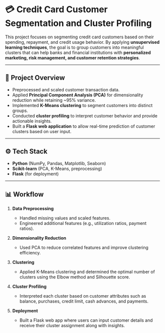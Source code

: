 # 💳 Credit Card Customer Segmentation and Cluster Profiling  

This project focuses on segmenting credit card customers based on their spending, repayment, and credit usage behavior. By applying **unsupervised learning techniques**, the goal is to group customers into meaningful clusters that can help banks and financial institutions with **personalized marketing, risk management, and customer retention strategies**.  

---

## 📌 Project Overview  
- Preprocessed and scaled customer transaction data.  
- Applied **Principal Component Analysis (PCA)** for dimensionality reduction while retaining ~95% variance.  
- Implemented **K-Means clustering** to segment customers into distinct groups.  
- Conducted **cluster profiling** to interpret customer behavior and provide actionable insights.  
- Built a **Flask web application** to allow real-time prediction of customer clusters based on user input.  

---

## ⚙️ Tech Stack  
- **Python** (NumPy, Pandas, Matplotlib, Seaborn)  
- **Scikit-learn** (PCA, K-Means, preprocessing)  
- **Flask** (for deployment)  

---

## 📊 Workflow  
1. **Data Preprocessing**  
   - Handled missing values and scaled features.  
   - Engineered additional features (e.g., utilization ratios, payment ratios).  

2. **Dimensionality Reduction**  
   - Used PCA to reduce correlated features and improve clustering efficiency.  

3. **Clustering**  
   - Applied K-Means clustering and determined the optimal number of clusters using the Elbow method and Silhouette score.  

4. **Cluster Profiling**  
   - Interpreted each cluster based on customer attributes such as balance, purchases, credit limit, cash advances, and payments.  

5. **Deployment**  
   - Built a Flask web app where users can input customer details and receive their cluster assignment along with insights.  
